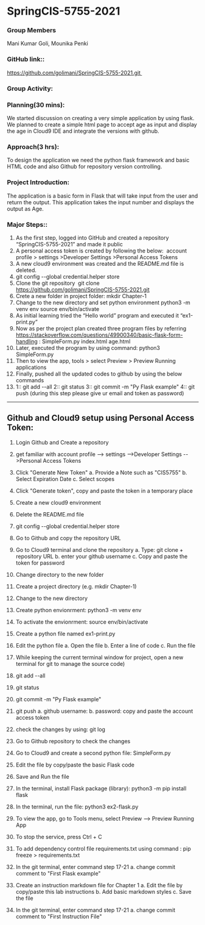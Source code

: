 # SpringCIS-5755-2021

### Group Members
Mani Kumar Goli,
Mounika Penki


### GitHub link:: 
https://github.com/golimani/SpringCIS-5755-2021.git 
### Group Activity:  
### Planning(30 mins): 
We started discussion on creating a very simple application by using flask. We planned to create a simple html page to accept age as input and display the age in Cloud9 IDE and integrate the versions with github.  
### Approach(3 hrs): 
To design the application we need the python flask framework and basic HTML code and also Github for repository version controlling. 
### Project Introduction:  
The application is a basic form in Flask that will take input from the user  and return the output. This application takes the input number and displays the output as Age.

### Major Steps::

1.	As the first step, logged into GitHub and created a repository “SpringCIS-5755-2021” and made it public
2.	A personal access token is created by following the below:  account profile > settings >Developer Settings >Personal Access Tokens
3.	A new cloud9 environment was created and the README.md file is deleted.
4.	git config --global credential.helper store
5.	Clone the git repository  git clone https://github.com/golimani/SpringCIS-5755-2021.git
6.	Crete a new folder in project folder: mkdir Chapter-1
7.	Change to the new directory and set python environment python3 -m venv env source env/bin/activate
8.	As initial learning tried the “Hello world” program and executed it “ex1-print.py”
9.	Now as per the project plan created three program files by referring https://stackoverflow.com/questions/49900340/basic-flask-form-handling : SimpleForm.py index.html age.html
10.	Later, executed the program by using command: python3 SimpleForm.py
11.	Then to view the app, tools > select Preview > Preview Running applications
12.	Finally, pushed all the updated codes to github by using the below commands 
13.	1:: git add --all
2:: git status
3:: git commit -m "Py Flask example"
4:: git push (during this step please give ur email and token as password)

---------------------------------------------------
Github and Cloud9 setup using Personal Access Token:
----------------------------------------------------- 
1. Login Github and Create a repository
2. get familiar with account profile --> settings -->Developer Settings -->Personal Access Tokens 
3. Click "Generate New Token" 
   a. Provide a Note such as "CIS5755"
   b. Select Expiration Date
   c. Select scopes
4. Click "Generate token", copy and paste the token in a temporary place
5. Create a new cloud9 environment
6. Delete the README.md file
7. git config --global credential.helper store
8. Go to Github and copy the repository URL
9. Go to Cloud9 terminal and clone the repository
  a. Type: git clone + repository URL
  b. enter your github username
  c. Copy and paste the token for password
10. Change directory to the new folder
11. Create a project directory (e.g. mkdir Chapter-1)
12. Change to the new directory
13. Create python envionrment: python3 -m venv env
14. To activate the envionrment: source env/bin/activate
15. Create a python file named ex1-print.py
16. Edit the python file
  a. Open the file
  b. Enter a line of code
  c. Run the file
17. While keeping the current terminal window for project,  open a new terminal for git to manage the source code) 

18. git add --all
19. git status
20. git commit -m "Py Flask example"
21. git push
  a. github username:
  b. password: copy and paste the account access token
22. check the changes by using: git log
23. Go to Github repository to check the changes
24. Go to Cloud9 and create a second python file: SimpleForm.py
25. Edit the file by copy/paste the basic Flask code
26. Save and Run the file
27. In the terminal, install Flask package (library): python3 -m pip install flask
28. In the terminal, run the file: python3 ex2-flask.py
29. To view the app, go to Tools menu, select Preview --> Preview Running App
30. To stop the service, press Ctrl + C
31. To add dependency control file requirements.txt using command : pip freeze > requirements.txt
32. In the git terminal, enter command step 17-21
   a. change commit comment to "First Flask example"

33. Create an instruction markdown file for Chapter 1
   a. Edit the file by copy/paste this lab instructions
   b. Add basic markdown styles
   c. Save the file
34. In the git terminal, enter command step 17-21
   a. change commit comment to "First Instruction File"
